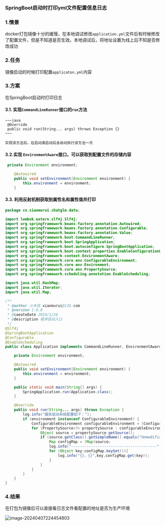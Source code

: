 ### SpringBoot启动时打印yml文件配置信息日志

### 1.情景

docker打包镜像十分的缓慢，在本地调试修改`application.yml`文件后有时候修改了配置文件，但是不知道是否生效。本地调试后，将地址设置为线上后不知是否修改成功

### 2.任务

镜像启动的时候打印配置`applicaton.yml`内容

### 3.方案

在SpringBoot启动时打印日志

#### 3.1. 实现`CommandLineRunner`接口的`run`方法

	~~~java
	 @Override
	 public void run(String... args) throws Exception {}
	~~~
	
	实现该方法后，在启动类启动后会自动执行该方法一次

#### 3.2.实现 `EnvironmentAware`接口，可以获取到配置文件的存储内容

~~~java
 private Environment environment;

    @Autowired
    public void setEnvironment(Environment environment) {
        this.environment = environment;
    }
~~~

#### 3.3. 利用反射机制获取到属性名和属性值并打印

~~~java
package cn.xiaomurui.chatglm.data;

import lombok.extern.slf4j.Slf4j;
import org.springframework.beans.factory.annotation.Autowired;
import org.springframework.beans.factory.annotation.Configurable;
import org.springframework.beans.factory.annotation.Value;
import org.springframework.boot.CommandLineRunner;
import org.springframework.boot.SpringApplication;
import org.springframework.boot.autoconfigure.SpringBootApplication;
import org.springframework.boot.context.properties.EnableConfigurationProperties;
import org.springframework.context.EnvironmentAware;
import org.springframework.core.env.ConfigurableEnvironment;
import org.springframework.core.env.Environment;
import org.springframework.core.env.PropertySource;
import org.springframework.scheduling.annotation.EnableScheduling;

import java.util.HashMap;
import java.util.Iterator;
import java.util.Map;

/**
 * @author 小木蕊 xiaomurui@126.com
 * @version 1.0.0
 * @caeateDate 2024/1/26
 * @description 程序启动入口
 */
@Slf4j
@SpringBootApplication
@Configurable
@EnableScheduling
public class Application implements CommandLineRunner, EnvironmentAware {

    private Environment environment;

    @Autowired
    public void setEnvironment(Environment environment) {
        this.environment = environment;
    }

    public static void main(String[] args) {
        SpringApplication.run(Application.class);
    }

    @Override
    public void run(String... args) throws Exception {
        log.info("服务启动系统配置如下：");
        if (environment instanceof ConfigurableEnvironment) {
            ConfigurableEnvironment configurableEnvironment = (ConfigurableEnvironment) environment;
            for (PropertySource<?> propertySource : configurableEnvironment.getPropertySources()) {
                Object source = propertySource.getSource();
                if (source.getClass().getSimpleName().equals("UnmodifiableMap")) {
                    Map configMap = (Map)source;
                    log.info("---------------------------------------");
                    for (Object key:configMap.keySet()){
                        log.info("{}，{}",key,configMap.get(key));
                    }
                }
            }
        }
    }
}

~~~

### 4.结果

在打包为镜像后可以直接看日志文件看配置的地址是否为生产环境

![image-20240407224454803](https://s2.loli.net/2024/04/07/9m1Ou5JVGDzpQS6.png)
